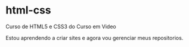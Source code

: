 # html-css
 Curso de HTML5 e CSS3 do Curso em Video

Estou aprendendo a criar sites  e agora vou gerenciar meus repositorios.